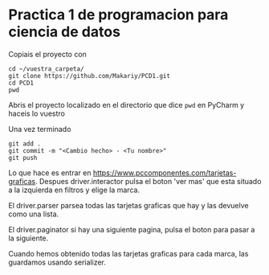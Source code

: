 
# Practica 1 de programacion para ciencia de datos

Copiais el proyecto con 
```shell
cd ~/vuestra_carpeta/
git clone https://github.com/Makariy/PCD1.git
cd PCD1
pwd
```
Abris el proyecto localizado en el directorio que dice ``pwd`` en PyCharm y haceis lo vuestro

Una vez terminado
```shell
git add .
git commit -m "<Cambio hecho> - <Tu nombre>"
git push 
```

Lo que hace es entrar en https://www.pccomponentes.com/tarjetas-graficas. 
Despues driver.interactor pulsa el boton 'ver mas' que esta situado a la izquierda en filtros y elige la marca. 

El driver.parser parsea todas las tarjetas graficas que hay y las devuelve como una lista.

El driver.paginator si hay una siguiente pagina, pulsa el boton para pasar a la siguiente. 

Cuando hemos obtenido todas las tarjetas graficas para cada marca, las guardamos usando serializer.


